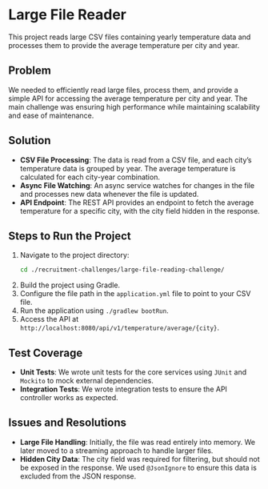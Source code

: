 # Large File Reader

This project reads large CSV files containing yearly temperature data and processes them to provide the average temperature per city and year.

## Problem
We needed to efficiently read large files, process them, and provide a simple API for accessing the average temperature per city and year. The main challenge was ensuring high performance while maintaining scalability and ease of maintenance.

## Solution
- **CSV File Processing**: The data is read from a CSV file, and each city’s temperature data is grouped by year. The average temperature is calculated for each city-year combination.
- **Async File Watching**: An async service watches for changes in the file and processes new data whenever the file is updated.
- **API Endpoint**: The REST API provides an endpoint to fetch the average temperature for a specific city, with the city field hidden in the response.

## Steps to Run the Project
1. Navigate to the project directory:
   ```sh
   cd ./recruitment-challenges/large-file-reading-challenge/
   ```
2. Build the project using Gradle.
3. Configure the file path in the `application.yml` file to point to your CSV file.
4. Run the application using `./gradlew bootRun`.
5. Access the API at `http://localhost:8080/api/v1/temperature/average/{city}`.

## Test Coverage
- **Unit Tests**: We wrote unit tests for the core services using `JUnit` and `Mockito` to mock external dependencies.
- **Integration Tests**: We wrote integration tests to ensure the API controller works as expected.

## Issues and Resolutions
- **Large File Handling**: Initially, the file was read entirely into memory. We later moved to a streaming approach to handle larger files.
- **Hidden City Data**: The city field was required for filtering, but should not be exposed in the response. We used `@JsonIgnore` to ensure this data is excluded from the JSON response.

